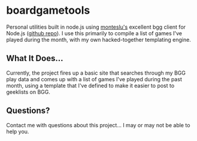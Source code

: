 boardgametools
==============
Personal utilities built in node.js using [monteslu's](https://github/com/monteslu) excellent bgg client for Node.js ([github repo](https://github.com/monteslu/bgg)). I use this primarily to compile a list of games I've played during the month, with my own hacked-together templating engine.

## What It Does...
Currently, the project fires up a basic site that searches through my BGG play data and comes up with a list of games I've played during the past month, using a template that I've defined to make it easier to post to geeklists on BGG.

## Questions?
Contact me with questions about this project... I may or may not be able to help you.